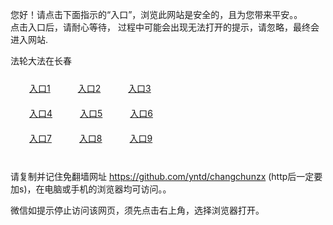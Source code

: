 您好！请点击下面指示的“入口”，浏览此网站是安全的，且为您带来平安。。 <br/>
点击入口后，请耐心等待， 过程中可能会出现无法打开的提示，请忽略，最终会进入网站. </br>

法轮大法在长春<br/>
<div style="padding:10px"><a style="margin:20px" target="_blank" href="https://d2bl4nm7bkwcgv.cloudfront.net/2Qpsp?rqrmiti" id="ccLink1" rel="nofollow">入口1</a> <a target="_blank" style="margin:20px" href="https://d3bab6tba0s83c.cloudfront.net/2Qpsp?fmpecndl" id="ccLink2" rel="nofollow">入口2</a> <a style="margin:20px" target="_blank" href="https://d376bxvu3ecgl.cloudfront.net/2Qpsp?pzusala" id="ccLink3" rel="nofollow">入口3</a></div>

<div style="padding:10px" ><a style="margin:20px" target="_blank" href="https://d2bl4nm7bkwcgv.cloudfront.net/2Qpsp?rqrmiti" id="ccLink4" rel="nofollow">入口4</a> <a style="margin:20px" href="https://d3bab6tba0s83c.cloudfront.net/2Qpsp?fmpecndl" target="_blank" id="ccLink5" rel="nofollow">入口5</a> <a style="margin:20px" href="https://d376bxvu3ecgl.cloudfront.net/2Qpsp?pzusala" target="_blank" id="ccLink6" rel="nofollow">入口6</a></div>

<div style="padding:10px"><a style="margin:20px" target="_blank" href="https://d2bl4nm7bkwcgv.cloudfront.net/2Qpsp?rqrmiti" id="ccLink7" rel="nofollow">入口7</a> <a style="margin:20px" href="https://d3bab6tba0s83c.cloudfront.net/2Qpsp?fmpecndl" target="_blank" id="ccLink8" rel="nofollow">入口8</a> <a style="margin:20px" target="_blank" href="https://d376bxvu3ecgl.cloudfront.net/2Qpsp?pzusala" id="ccLink9" rel="nofollow">入口9</a></div>

<br/>



请复制并记住免翻墙网址 https://github.com/yntd/changchunzx (http后一定要加s)，在电脑或手机的浏览器均可访问。。<br/>

微信如提示停止访问该网页，须先点击右上角，选择浏览器打开。
